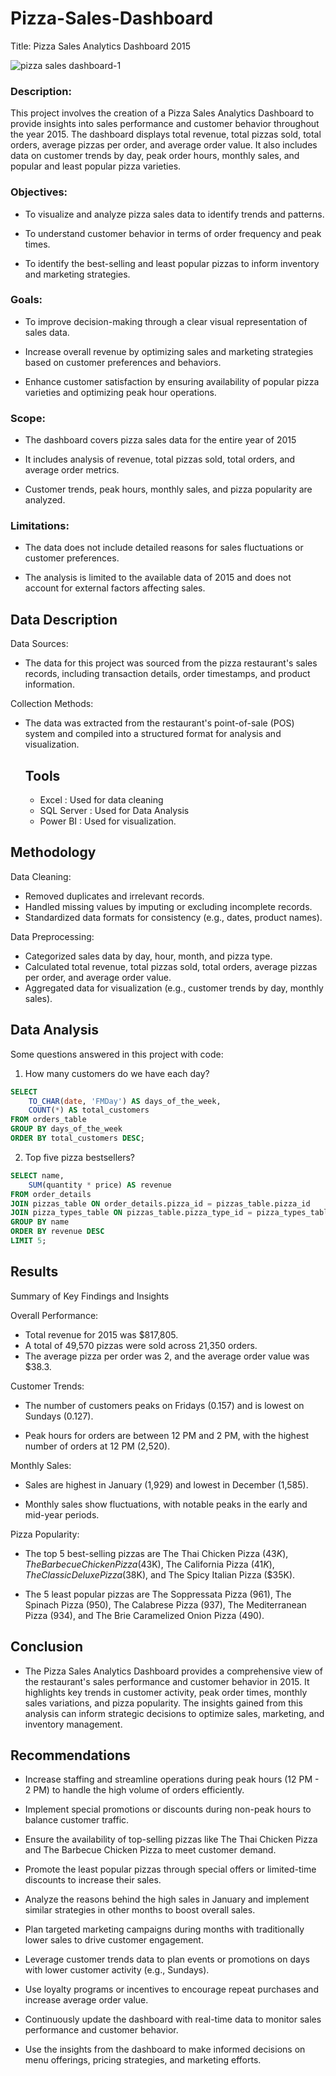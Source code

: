 # Pizza-Sales-Dashboard

Title: Pizza Sales Analytics Dashboard 2015

![pizza sales dashboard-1](https://github.com/user-attachments/assets/6b18c3a8-f6f3-4b77-a636-12108503d939)


### Description: 

This project involves the creation of a Pizza Sales Analytics Dashboard to provide insights into sales performance and customer behavior throughout the year 2015. The dashboard displays total revenue, total pizzas sold, total orders, average pizzas per order, and average order value. It also includes data on customer trends by day, peak order hours, monthly sales, and popular and least popular pizza varieties.


### Objectives:

- To visualize and analyze pizza sales data to identify trends and patterns.
  
- To understand customer behavior in terms of order frequency and peak times.
  
- To identify the best-selling and least popular pizzas to inform inventory and marketing strategies.

  
### Goals:

- To improve decision-making through a clear visual representation of sales data.
  
- Increase overall revenue by optimizing sales and marketing strategies based on customer preferences and behaviors.
  
- Enhance customer satisfaction by ensuring availability of popular pizza varieties and optimizing peak hour operations.
  

### Scope:

- The dashboard covers pizza sales data for the entire year of 2015
  
- It includes analysis of revenue, total pizzas sold, total orders, and average order metrics.
  
- Customer trends, peak hours, monthly sales, and pizza popularity are analyzed.
  
### Limitations:

- The data does not include detailed reasons for sales fluctuations or customer preferences.
  
- The analysis is limited to the available data of 2015 and does not account for external factors affecting sales.
  
## Data Description

Data Sources: 

- The data for this project was sourced from the pizza restaurant's sales records, including transaction details, order timestamps, and product information.
  
Collection Methods: 

- The data was extracted from the restaurant's point-of-sale (POS) system and compiled into a structured format for analysis and visualization.

  ## Tools
  - Excel :      Used for data cleaning
  - SQL Server : Used for Data Analysis
  - Power BI :   Used for visualization.

## Methodology

Data Cleaning:
- Removed duplicates and irrelevant records.
- Handled missing values by imputing or excluding incomplete records.
- Standardized data formats for consistency (e.g., dates, product names).
  
Data Preprocessing:
- Categorized sales data by day, hour, month, and pizza type.
- Calculated total revenue, total pizzas sold, total orders, average pizzas per order, and average order value.
- Aggregated data for visualization (e.g., customer trends by day, monthly sales).


## Data Analysis

Some questions answered  in this project with code:

1. How many customers do we have each day?
``` sql
SELECT
    TO_CHAR(date, 'FMDay') AS days_of_the_week,
    COUNT(*) AS total_customers
FROM orders_table
GROUP BY days_of_the_week
ORDER BY total_customers DESC;
```

2. Top five pizza bestsellers?
``` sql
SELECT name,
	SUM(quantity * price) AS revenue
FROM order_details
JOIN pizzas_table ON order_details.pizza_id = pizzas_table.pizza_id
JOIN pizza_types_table ON pizzas_table.pizza_type_id = pizza_types_table.pizza_type_id
GROUP BY name
ORDER BY revenue DESC
LIMIT 5;
```
  
## Results
Summary of Key Findings and Insights

Overall Performance:

- Total revenue for 2015 was $817,805.
- A total of 49,570 pizzas were sold across 21,350 orders.
- The average pizza per order was 2, and the average order value was $38.3.

Customer Trends:

- The number of customers peaks on Fridays (0.157) and is lowest on Sundays (0.127).
  
- Peak hours for orders are between 12 PM and 2 PM, with the highest number of orders at 12 PM (2,520).
  
Monthly Sales:

- Sales are highest in January (1,929) and lowest in December (1,585).
  
- Monthly sales show fluctuations, with notable peaks in the early and mid-year periods.
  
Pizza Popularity:

- The top 5 best-selling pizzas are The Thai Chicken Pizza ($43K), The Barbecue Chicken Pizza ($43K), The California Pizza ($41K), The Classic Deluxe Pizza ($38K), and The Spicy Italian Pizza ($35K).
  
- The 5 least popular pizzas are The Soppressata Pizza (961), The Spinach Pizza (950), The Calabrese Pizza (937), The Mediterranean Pizza (934), and The Brie Caramelized Onion Pizza (490).
  

## Conclusion

- The Pizza Sales Analytics Dashboard provides a comprehensive view of the restaurant's sales performance and customer behavior in 2015. It highlights key trends in customer activity, peak order times, monthly sales variations, and pizza popularity. The insights gained from this analysis can inform strategic decisions to optimize sales, marketing, and inventory management.

## Recommendations

- Increase staffing and streamline operations during peak hours (12 PM - 2 PM) to handle the high volume of orders efficiently.
  
- Implement special promotions or discounts during non-peak hours to balance customer traffic.

- Ensure the availability of top-selling pizzas like The Thai Chicken Pizza and The Barbecue Chicken Pizza to meet customer demand.
  
- Promote the least popular pizzas through special offers or limited-time discounts to increase their sales.

- Analyze the reasons behind the high sales in January and implement similar strategies in other months to boost overall sales.
  
- Plan targeted marketing campaigns during months with traditionally lower sales to drive customer engagement.

- Leverage customer trends data to plan events or promotions on days with lower customer activity (e.g., Sundays).
  
- Use loyalty programs or incentives to encourage repeat purchases and increase average order value.

- Continuously update the dashboard with real-time data to monitor sales performance and customer behavior.
  
- Use the insights from the dashboard to make informed decisions on menu offerings, pricing strategies, and marketing efforts.
